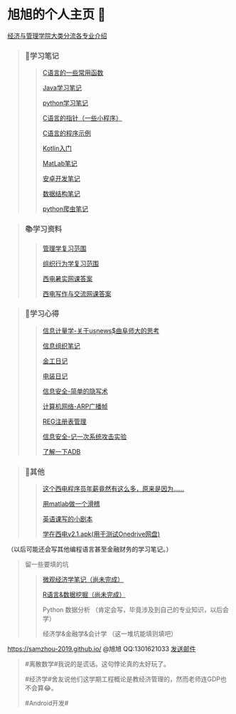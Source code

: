 # 旭旭的个人主页 🏡

[经济与管理学院大类分流各专业介绍](ems.md)

> ### 📝学习笔记
>
> > [C语言的一些常用函数](C/C_functions.md)
> >
> > [Java学习笔记](java/java.md)
> >
> > [python学习笔记](website_python/Python.md)
> >
> > [C语言的指针（一些小程序）](C/C_pointer.md)
> >
> > [C语言的程序示例](C/C_program.md)
> >
> > [Kotlin入门](java/Kotlin.md)
> >
> > [MatLab笔记](website_matlab/matlab.md)
> >
> > [安卓开发笔记](java/Android.md)
> >
> > [数据结构笔记](C/DS.md)
> >
> > [python爬虫笔记](website_python/PySpider.md)

> ### 📚学习资料
>
> > [管理学复习范围](management/management.htm)
> >
> > [组织行为学复习范围](management/Organizational_Behavior.htm)
> >
> > [西电暑实网课答案](webpage_shushi_2019/shushi_2019.html)
> >
> > [西电写作与交流网课答案](webpage_shushi_2019/WritingAndCommunicating.md)

> ### 📌学习心得
>
> > [信息计量学-关于usnews\$曲阜师大的思考](info_management/usnews.md)
> >
> > [信息组织笔记](info_management/info_organize.md)
> >
> > [金工日记](website_metalwork/metalwork.html)
> >
> > [电装日记](website_radio/make_a_radio.md)
> >
> > [信息安全-简单的隐写术](website_security/steganography.md)
> >
> > [计算机网络-ARP广播帧](website_security/ARP.md)
> >
> > [REG注册表管理](website_security/REG.md)
> >
> > [信息安全-记一次系统攻击实验](website_security/attackXP.md)
> >
> > [了解一下ADB](java/What'sADB.md)

> ### 📁其他
>
> > [这个西电程序员年薪竟然有这么多，原来是因为……](ruanwen/ruanwen.html)
> >
> > [用matlab做一个滑稽](website_matlab/huaji.md)
> >
> > [英语课写的小剧本](website_english/English_Script.md)
> >
> > [学在西电v2.1.apk(用于测试Onedrive网盘)](https://stuxidianeducn-my.sharepoint.com/:u:/g/personal/zxzhou_stu_xidian_edu_cn/Ebyi6rBX50tNik_DiuQdzz4BKDobr1GEL8mlpKcBYsbhFA?e=SNLKoc)

（以后可能还会写其他编程语言甚至金融财务的学习笔记。）

> 留一些要填的坑
>
> > [微观经济学笔记（尚未完成）](economics/microeco.md)
> >
> > [R语言&数据挖掘（尚未完成）](website_R/R.md)
> >
> > Python 数据分析
> >（肯定会写，毕竟涉及到自己的专业知识，以后会学）
> > 
> > 经济学&金融学&会计学
> >（这一堆坑能填则填吧）

https://samzhou-2019.github.io/ @旭旭 QQ:1301621033  [发送邮件](mailto:zhouzexu2010@sina.cn?cc=zxzhou@stu.xidian.edu.cn&subject=About%20samzhou-2019.github.io)

<script>
document.write(Date());
</script>
> \#离散数学\#我说的是谎话。这句悖论真的太好玩了。
>
> \#经济学\#舍友说他们这学期工程概论是教经济管理的，然而老师连GDP也不会算😂。
>
> \#Android开发\# 
>
